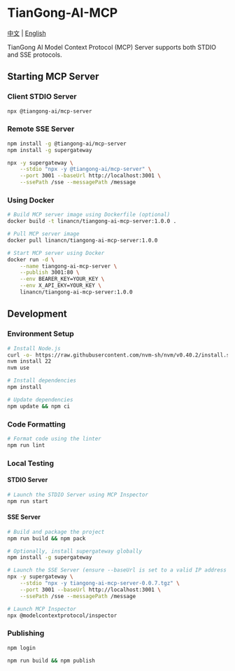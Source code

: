 # TianGong-AI-MCP

[中文](./README.md) | [English](./README_EN.md)

TianGong AI Model Context Protocol (MCP) Server supports both STDIO and SSE protocols.

## Starting MCP Server

### Client STDIO Server

```bash
npx @tiangong-ai/mcp-server
```

### Remote SSE Server

```bash
npm install -g @tiangong-ai/mcp-server
npm install -g supergateway

npx -y supergateway \
    --stdio "npx -y @tiangong-ai/mcp-server" \
    --port 3001 --baseUrl http://localhost:3001 \
    --ssePath /sse --messagePath /message
```

### Using Docker

```bash
# Build MCP server image using Dockerfile (optional)
docker build -t linancn/tiangong-ai-mcp-server:1.0.0 .

# Pull MCP server image
docker pull linancn/tiangong-ai-mcp-server:1.0.0

# Start MCP server using Docker
docker run -d \
    --name tiangong-ai-mcp-server \
    --publish 3001:80 \
    --env BEARER_KEY=YOUR_KEY \
    --env X_API_EKY=YOUR_KEY \
    linancn/tiangong-ai-mcp-server:1.0.0
```

## Development

### Environment Setup

```bash
# Install Node.js
curl -o- https://raw.githubusercontent.com/nvm-sh/nvm/v0.40.2/install.sh | bash
nvm install 22
nvm use

# Install dependencies
npm install

# Update dependencies
npm update && npm ci
```

### Code Formatting

```bash
# Format code using the linter
npm run lint
```

### Local Testing

#### STDIO Server

```bash
# Launch the STDIO Server using MCP Inspector
npm run start
```

#### SSE Server

```bash
# Build and package the project
npm run build && npm pack

# Optionally, install supergateway globally
npm install -g supergateway

# Launch the SSE Server (ensure --baseUrl is set to a valid IP address or domain)
npx -y supergateway \
    --stdio "npx -y tiangong-ai-mcp-server-0.0.7.tgz" \
    --port 3001 --baseUrl http://localhost:3001 \
    --ssePath /sse --messagePath /message

# Launch MCP Inspector
npx @modelcontextprotocol/inspector
```

### Publishing

```bash
npm login

npm run build && npm publish
